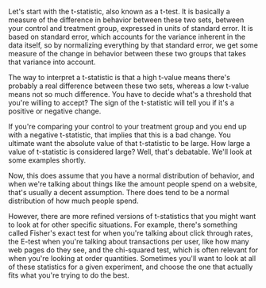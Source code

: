 Let's start with the t-statistic, also known as a t-test. It is basically a measure of the difference in behavior between these two sets, between your control and treatment group, expressed in units of standard error. It is based on standard error, which accounts for the variance inherent in the data itself, so by normalizing everything by that standard error, we get some measure of the change in behavior between these two groups that takes that variance into account.

The way to interpret a t-statistic is that a high t-value means there's probably a real difference between these two sets, whereas a low t-value means not so much difference. You have to decide what's a threshold that you're willing to accept? The sign of the t-statistic will tell you if it's a positive or negative change.

If you're comparing your control to your treatment group and you end up with a negative t-statistic, that implies that this is a bad change. You ultimate want the absolute value of that t-statistic to be large. How large a value of t-statistic is considered large? Well, that's debatable. We'll look at some examples shortly.

Now, this does assume that you have a normal distribution of behavior, and when we're talking about things like the amount people spend on a website, that's usually a decent assumption. There does tend to be a normal distribution of how much people spend.

However, there are more refined versions of t-statistics that you might want to look at for other specific situations. For example, there's something called Fisher's exact test for when you're talking about click through rates, the E-test when you're talking about transactions per user, like how many web pages do they see, and the chi-squared test, which is often relevant for when you're looking at order quantities. Sometimes you'll want to look at all of these statistics for a given experiment, and choose the one that actually fits what you're trying to do the best.
